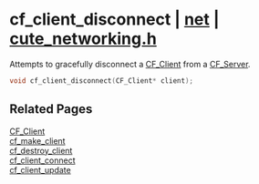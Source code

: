 # cf_client_disconnect | [net](https://github.com/RandyGaul/cute_framework/blob/master/docs/net/README.md) | [cute_networking.h](https://github.com/RandyGaul/cute_framework/blob/master/include/cute_networking.h)

Attempts to gracefully disconnect a [CF_Client](https://github.com/RandyGaul/cute_framework/blob/master/docs/net/cf_client.md) from a [CF_Server](https://github.com/RandyGaul/cute_framework/blob/master/docs/net/cf_server.md).

```cpp
void cf_client_disconnect(CF_Client* client);
```

## Related Pages

[CF_Client](https://github.com/RandyGaul/cute_framework/blob/master/docs/net/cf_client.md)  
[cf_make_client](https://github.com/RandyGaul/cute_framework/blob/master/docs/net/cf_make_client.md)  
[cf_destroy_client](https://github.com/RandyGaul/cute_framework/blob/master/docs/net/cf_destroy_client.md)  
[cf_client_connect](https://github.com/RandyGaul/cute_framework/blob/master/docs/net/cf_client_connect.md)  
[cf_client_update](https://github.com/RandyGaul/cute_framework/blob/master/docs/net/cf_client_update.md)  
